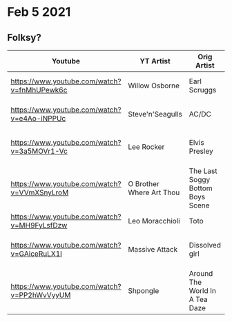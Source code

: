 # Feb 5 2021
## Folksy?
|Youtube|YT Artist|Orig Artist|Song Name|Album|Year|Track #|Disc #|Notes|
|-------|---------|------|-----|-----|----|-------|-----|-----|
|https://www.youtube.com/watch?v=fnMhUPewk6c |Willow Osborne | Earl Scruggs | Foggy Mountain Breakdown|Foggy Mountain Breakdown|1950||
|https://www.youtube.com/watch?v=e4Ao-iNPPUc | Steve'n'Seagulls|AC/DC|Thunderstruck|The Razors Edge|1990|1|1|
|https://www.youtube.com/watch?v=3a5MOVr1-Vc |Lee Rocker | Elvis Presley|That's Alright Mama | |1954|||B-side: Blue Moon of Kentucky
|https://www.youtube.com/watch?v=VVmXSnyLroM |O Brother Where Art Thou | The Last Soggy Bottom Boys Scene|
|https://www.youtube.com/watch?v=MH9FyLsfDzw | Leo Moracchioli | Toto | Africa |Toto IV| 1982|10|4|idek
|https://www.youtube.com/watch?v=GAiceRuLX1I |Massive Attack | Dissolved girl|Mezzanine|1998|6|3|Matrix soundtrack "wake up neo"|
|https://www.youtube.com/watch?v=PP2hWvVyyUM |Shpongle | Around The World In A Tea Daze|
